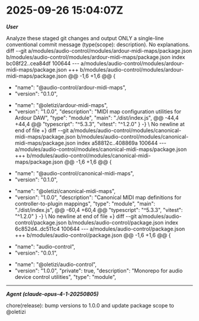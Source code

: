 <!-- Generated by SpecStory -->

# 2025-09-26 15:04:07Z

<!-- Claude Code Session d062cf22-250f-4bb7-b49e-ee0c2f18eb2f (2025-09-26_15-04-07Z) -->

_**User**_

Analyze these staged git changes and output ONLY a single-line conventional commit message (type(scope): description). No explanations.
diff --git a/modules/audio-control/modules/ardour-midi-maps/package.json b/modules/audio-control/modules/ardour-midi-maps/package.json
index bc08f22..cea84df 100644
--- a/modules/audio-control/modules/ardour-midi-maps/package.json
+++ b/modules/audio-control/modules/ardour-midi-maps/package.json
@@ -1,6 +1,6 @@
 {
-  "name": "@audio-control/ardour-midi-maps",
-  "version": "0.1.0",
+  "name": "@oletizi/ardour-midi-maps",
+  "version": "1.0.0",
   "description": "MIDI map configuration utilities for Ardour DAW",
   "type": "module",
   "main": "./dist/index.js",
@@ -44,4 +44,4 @@
     "typescript": "^5.3.3",
     "vitest": "^1.2.0"
   }
-}
\ No newline at end of file
+}
diff --git a/modules/audio-control/modules/canonical-midi-maps/package.json b/modules/audio-control/modules/canonical-midi-maps/package.json
index a58812c..408869a 100644
--- a/modules/audio-control/modules/canonical-midi-maps/package.json
+++ b/modules/audio-control/modules/canonical-midi-maps/package.json
@@ -1,6 +1,6 @@
 {
-  "name": "@audio-control/canonical-midi-maps",
-  "version": "0.1.0",
+  "name": "@oletizi/canonical-midi-maps",
+  "version": "1.0.0",
   "description": "Canonical MIDI map definitions for controller-to-plugin mappings",
   "type": "module",
   "main": "./dist/index.js",
@@ -60,4 +60,4 @@
     "typescript": "^5.3.3",
     "vitest": "^1.2.0"
   }
-}
\ No newline at end of file
+}
diff --git a/modules/audio-control/package.json b/modules/audio-control/package.json
index 6c852d4..dc511c4 100644
--- a/modules/audio-control/package.json
+++ b/modules/audio-control/package.json
@@ -1,6 +1,6 @@
 {
-  "name": "audio-control",
-  "version": "0.0.1",
+  "name": "@oletizi/audio-control",
+  "version": "1.0.0",
   "private": true,
   "description": "Monorepo for audio device control utilities",
   "type": "module",


---

_**Agent (claude-opus-4-1-20250805)**_

chore(release): bump versions to 1.0.0 and update package scope to @oletizi

